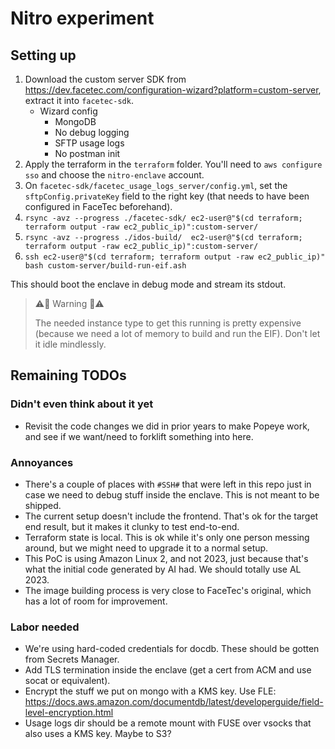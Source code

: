 # Nitro experiment

## Setting up

1. Download the custom server SDK from <https://dev.facetec.com/configuration-wizard?platform=custom-server>, extract it into `facetec-sdk`.
    - Wizard config
        - MongoDB
        - No debug logging
        - SFTP usage logs
        - No postman init
2. Apply the terraform in the `terraform` folder. You'll need to `aws configure sso` and choose the `nitro-enclave` account.
3. On `facetec-sdk/facetec_usage_logs_server/config.yml`, set the `sftpConfig.privateKey` field to the right key (that needs to have been configured in FaceTec beforehand).
4. `rsync -avz --progress ./facetec-sdk/ ec2-user@"$(cd terraform; terraform output -raw ec2_public_ip)":custom-server/`
5. `rsync -avz --progress ./idos-build/  ec2-user@"$(cd terraform; terraform output -raw ec2_public_ip)":custom-server/`
6. `ssh ec2-user@"$(cd terraform; terraform output -raw ec2_public_ip)" bash custom-server/build-run-eif.ash`

This should boot the enclave in debug mode and stream its stdout.

> ⚠️💸 Warning 💸⚠️
>
> The needed instance type to get this running is pretty expensive (because we need a lot of memory to build and run the EIF). Don't let it idle mindlessly.

## Remaining TODOs

### Didn't even think about it yet
- Revisit the code changes we did in prior years to make Popeye work, and see if we want/need to forklift something into here.

### Annoyances
- There's a couple of places with `#SSH#` that were left in this repo just in case we need to debug stuff inside the enclave. This is not meant to be shipped.
- The current setup doesn't include the frontend. That's ok for the target end result, but it makes it clunky to test end-to-end.
- Terraform state is local. This is ok while it's only one person messing around, but we might need to upgrade it to a normal setup.
- This PoC is using Amazon Linux 2, and not 2023, just because that's what the initial code generated by AI had. We should totally use AL 2023.
- The image building process is very close to FaceTec's original, which has a lot of room for improvement.

### Labor needed
- We're using hard-coded credentials for docdb. These should be gotten from Secrets Manager.
- Add TLS termination inside the enclave (get a cert from ACM and use socat or equivalent).
- Encrypt the stuff we put on mongo with a KMS key. Use FLE: https://docs.aws.amazon.com/documentdb/latest/developerguide/field-level-encryption.html
- Usage logs dir should be a remote mount with FUSE over vsocks that also uses a KMS key. Maybe to S3?
